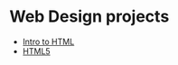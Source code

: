 # Web Design projects

<ul>
<li><a href="intro_HTML/index.html" target="_blank">Intro to HTML</a></li>
<li><a href="batman/index.html" target="_blank">HTML5</a></li>

</ul>